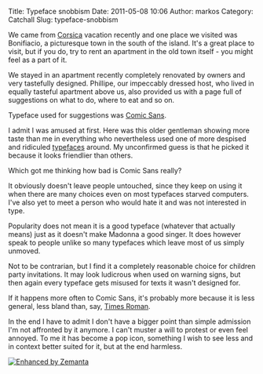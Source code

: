 Title: Typeface snobbism
Date: 2011-05-08 10:06
Author: markos
Category: Catchall
Slug: typeface-snobbism

We came from [Corsica](http://www.corse.fr/ "Corsica") vacation recently
and one place we visited was Bonifiacio, a picturesque town in the south
of the island. It's a great place to visit, but if you do, try to rent
an apartment in the old town itself - you might feel as a part of it.

We stayed in an apartment recently completely renovated by owners and
very tastefully designed. Phillipe, our impeccably dressed host, who
lived in equally tasteful apartment above us, also provided us with a
page full of suggestions on what to do, where to eat and so on.

Typeface used for suggestions was [Comic
Sans](http://en.wikipedia.org/wiki/Comic_Sans "Comic Sans").

I admit I was amused at first. Here was this older gentleman showing
more taste than me in everything who nevertheless used one of more
despised and ridiculed
[typefaces](http://en.wikipedia.org/wiki/Typeface "Typeface") around. My
unconfirmed guess is that he picked it because it looks friendlier than
others.

Which got me thinking how bad is Comic Sans really?

It obviously doesn't leave people untouched, since they keep on using it
when there are many choices even on most typefaces starved computers.
I've also yet to meet a person who would hate it and was not interested
in type.

Popularity does not mean it is a good typeface (whatever that actually
means) just as it doesn't make Madonna a good singer. It does however
speak to people unlike so many typefaces which leave most of us simply
unmoved.

Not to be contrarian, but I find it a completely reasonable choice for
children party invitations. It may look ludicrous when used on warning
signs, but then again every typeface gets misused for texts it wasn't
designed for.

If it happens more often to Comic Sans, it's probably more because it is
less general, less bland than, say, [Times
Roman](http://en.wikipedia.org/wiki/Times_Roman "Times Roman").

In the end I have to admit I don't have a bigger point than simple
admission I'm not affronted by it anymore. I can't muster a will to
protest or even feel annoyed. To me it has become a pop icon, something
I wish to see less and in context better suited for it, but at the end
harmless.

<div class="zemanta-pixie">

[![Enhanced by
Zemanta](http://img.zemanta.com/zemified_e.png?x-id=1b6b6aac-6518-42c7-9261-d3708c5b26f2)](http://www.zemanta.com/ "Enhanced by Zemanta")

</div>
